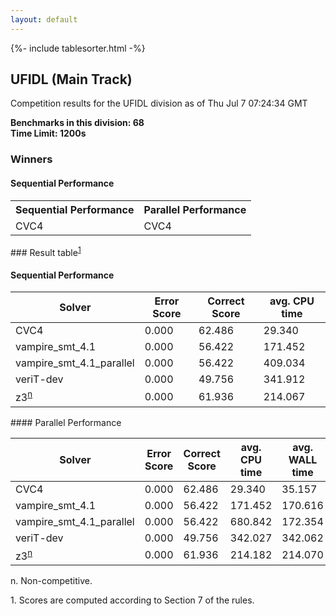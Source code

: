 ```yaml
---
layout: default
---
```

{%- include tablesorter.html -%}

##  UFIDL (Main Track)

Competition results for the UFIDL division as of Thu Jul 7 07:24:34 GMT

**Benchmarks in this division: 68**
<br/>
**Time Limit: 1200s**


### Winners
#### Sequential Performance
<table>
<tr>
<th class="center">Sequential Performance</th>
<th class="center">Parallel Performance</th>
</tr>
<tr class="center">
<td>CVC4</td>
<td>CVC4</td>
</tr>
</table>
### Result table<sup><a href="#fn1">1</a></sup>
 




#### Sequential Performance
<table id="sequential" class="result sorted">
<thead>
<tr>
<th class="center">Solver</th>
<th class="center">Error Score</th>
<th class="center">Correct Score</th>
<th class="center">avg. CPU time </th>
</tr>
</thead>
<tr>
<td>CVC4</td>
<td class="right">0.000</td>
<td class="right">62.486</td>
<td class="right">29.340</td>
</tr>
<tr>
<td>vampire_smt_4.1</td>
<td class="right">0.000</td>
<td class="right">56.422</td>
<td class="right">171.452</td>
</tr>
<tr>
<td>vampire_smt_4.1_parallel</td>
<td class="right">0.000</td>
<td class="right">56.422</td>
<td class="right">409.034</td>
</tr>
<tr>
<td>veriT-dev</td>
<td class="right">0.000</td>
<td class="right">49.756</td>
<td class="right">341.912</td>
</tr>
<tr>
<td>z3<SUP><a href="#fn">n</a></SUP>
</td>
<td class="right">0.000</td>
<td class="right">61.936</td>
<td class="right">214.067</td>
</tr>

</table>
#### Parallel Performance
<table id="parallel" class="result sorted">
<thead>
<tr>
<th class="center">Solver</th><th class="center">Error Score</th>
<th class="center">Correct Score</th>
<th class="center">avg. CPU time </th>
<th class="center">avg. WALL time </th>

<th class="center">Unsolved</th>
</tr>
</thead>
<tr>
<td>CVC4</td>
<td class="right">0.000</td>
<td class="right">62.486</td>
<td class="right">29.340</td>
<td class="right">35.157</td>
<td class="right">4</td>
</tr>
<tr>
<td>vampire_smt_4.1</td>
<td class="right">0.000</td>
<td class="right">56.422</td>
<td class="right">171.452</td>
<td class="right">170.616</td>
<td class="right">6</td>
</tr>
<tr>
<td>vampire_smt_4.1_parallel</td>
<td class="right">0.000</td>
<td class="right">56.422</td>
<td class="right">680.842</td>
<td class="right">172.354</td>
<td class="right">6</td>
</tr>
<tr>
<td>veriT-dev</td>
<td class="right">0.000</td>
<td class="right">49.756</td>
<td class="right">342.027</td>
<td class="right">342.062</td>
<td class="right">10</td>
</tr>
<tr>
<td>z3<SUP><a href="#fn">n</a></SUP>
</td>
<td class="right">0.000</td>
<td class="right">61.936</td>
<td class="right">214.182</td>
<td class="right">214.070</td>
<td class="right">2</td>
</tr>
</table>
<span id="fn"> n. Non-competitive.</span>

<span id="fn1"> 1. Scores are computed according to Section 7 of the rules.</span>



